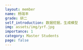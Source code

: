 ```yaml
---
layout: member
name: 杨瑞丰
grade: 研二
self_introduction: 数据挖掘，生成模型
img: assets/img/yrf.jpg
importance: 1
category: Master Students
page: false
---
```


